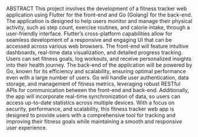 ABSTRACT
This project involves the development of a fitness tracker web application using Flutter for the front-end and Go (Golang) for the back-end. The application is designed to help users monitor and manage their physical activity, such as step count, exercise routines, and calorie intake, through a user-friendly interface. Flutter’s cross-platform capabilities allow for seamless development of a responsive and engaging UI that can be accessed across various web browsers. The front-end will feature intuitive dashboards, real-time data visualization, and detailed progress tracking. Users can set fitness goals, log workouts, and receive personalized insights into their health journey.
The back-end of the application will be powered by Go, known for its efficiency and scalability, ensuring optimal performance even with a large number of users. Go will handle user authentication, data storage, and management of fitness metrics, leveraging robust RESTful APIs for communication between the front-end and back-end. Additionally, the app will incorporate real-time synchronization of data, so users can access up-to-date statistics across multiple devices. With a focus on security, performance, and scalability, this fitness tracker web app is designed to provide users with a comprehensive tool for tracking and improving their fitness goals while maintaining a smooth and responsive user experience.
